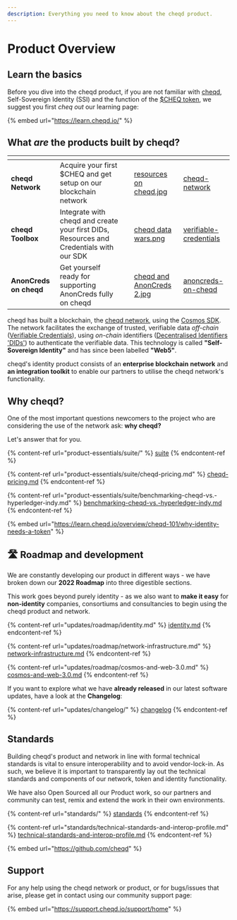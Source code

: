 ```yaml
---
description: Everything you need to know about the cheqd product.
---
```


# Product Overview

## Learn the basics

Before you dive into the cheqd product, if you are not familiar with [cheqd](https://www.cheqd.io/), Self-Sovereign Identity (SSI) and the function of the [$CHEQ token](https://learn.cheqd.io/overview/introduction-to-usdcheq), we suggest you first _cheq out_ our learning page:

{% embed url="https://learn.cheqd.io/" %}

## What _are_ the products built by cheqd?

<table data-view="cards"><thead><tr><th></th><th></th><th></th><th data-hidden data-card-cover data-type="files"></th><th data-hidden data-card-target data-type="content-ref"></th></tr></thead><tbody><tr><td><strong>cheqd Network</strong></td><td>Acquire your first $CHEQ and get setup on our blockchain network</td><td></td><td><a href=".gitbook/assets/resources on cheqd.jpg">resources on cheqd.jpg</a></td><td><a href="products/cheqd-network/">cheqd-network</a></td></tr><tr><td><strong>cheqd Toolbox</strong></td><td>Integrate with cheqd and create your first DIDs, Resources and Credentials with our SDK</td><td></td><td><a href=".gitbook/assets/cheqd data wars.png">cheqd data wars.png</a></td><td><a href="products/verifiable-credentials/">verifiable-credentials</a></td></tr><tr><td><strong>AnonCreds on cheqd</strong></td><td>Get yourself ready for supporting AnonCreds fully on cheqd</td><td></td><td><a href=".gitbook/assets/cheqd and AnonCreds 2.jpg">cheqd and AnonCreds 2.jpg</a></td><td><a href="products/verifiable-credentials/anoncreds-on-cheqd/">anoncreds-on-cheqd</a></td></tr></tbody></table>

cheqd has built a blockchain, the [cheqd network](https://explorer.cheqd.io/), using the [Cosmos SDK](https://v1.cosmos.network/sdk). The network facilitates the exchange of trusted, verifiable data _off-chain_ ([Verifiable Credentials](https://www.w3.org/TR/vc-data-model/)), using _on-chain_ identifiers ([Decentralised Identifiers 'DIDs'](https://www.w3.org/TR/did-core/)) to authenticate the verifiable data. This technology is called **"Self-Sovereign Identity"** and has since been labelled **"Web5"**.

cheqd's identity product consists of an **enterprise blockchain** **network** and **an integration toolkit** to enable our partners to utilise the cheqd network's functionality.

## Why cheqd?

One of the most important questions newcomers to the project who are considering the use of the network ask: **why cheqd?**

Let's answer that for you.

{% content-ref url="product-essentials/suite/" %}
[suite](product-essentials/suite/)
{% endcontent-ref %}

{% content-ref url="product-essentials/suite/cheqd-pricing.md" %}
[cheqd-pricing.md](product-essentials/suite/cheqd-pricing.md)
{% endcontent-ref %}

{% content-ref url="product-essentials/suite/benchmarking-cheqd-vs.-hyperledger-indy.md" %}
[benchmarking-cheqd-vs.-hyperledger-indy.md](product-essentials/suite/benchmarking-cheqd-vs.-hyperledger-indy.md)
{% endcontent-ref %}

{% embed url="https://learn.cheqd.io/overview/cheqd-101/why-identity-needs-a-token" %}

## :motorway: Roadmap and development

We are constantly developing our product in different ways - we have broken down our **2022 Roadmap** into three digestible sections.

This work goes beyond purely identity - as we also want to **make it easy** for **non-identity** companies, consortiums and consultancies to begin using the cheqd product and network.

{% content-ref url="updates/roadmap/identity.md" %}
[identity.md](updates/roadmap/identity.md)
{% endcontent-ref %}

{% content-ref url="updates/roadmap/network-infrastructure.md" %}
[network-infrastructure.md](updates/roadmap/network-infrastructure.md)
{% endcontent-ref %}

{% content-ref url="updates/roadmap/cosmos-and-web-3.0.md" %}
[cosmos-and-web-3.0.md](updates/roadmap/cosmos-and-web-3.0.md)
{% endcontent-ref %}

If you want to explore what we have **already released** in our latest software updates, have a look at the **Changelog**:

{% content-ref url="updates/changelog/" %}
[changelog](updates/changelog/)
{% endcontent-ref %}

## Standards

Building cheqd's product and network in line with formal technical standards is vital to ensure interoperability and to avoid vendor-lock-in. As such, we believe it is important to transparently lay out the technical standards and components of our network, token and identity functionality.

We have also Open Sourced all our Product work, so our partners and community can test, remix and extend the work in their own environments.

{% content-ref url="standards/" %}
[standards](standards/)
{% endcontent-ref %}

{% content-ref url="standards/technical-standards-and-interop-profile.md" %}
[technical-standards-and-interop-profile.md](standards/technical-standards-and-interop-profile.md)
{% endcontent-ref %}

{% embed url="https://github.com/cheqd" %}

## Support

For any help using the cheqd network or product, or for bugs/issues that arise, please get in contact using our community support page:

{% embed url="https://support.cheqd.io/support/home" %}
